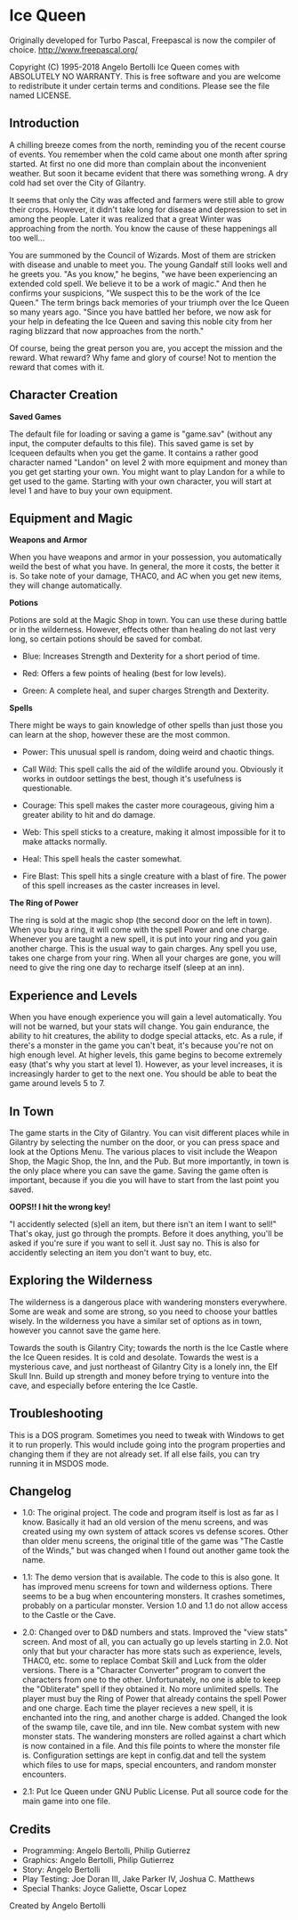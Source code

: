 Ice Queen
=========

Originally developed for Turbo Pascal, Freepascal is now the compiler of choice.
http://www.freepascal.org/

Copyright (C) 1995-2018 Angelo Bertolli
Ice Queen comes with ABSOLUTELY NO WARRANTY.
This is free software and you are welcome to redistribute it under certain
terms and conditions.  Please see the file named LICENSE.

Introduction
------------

A chilling breeze comes from the north, reminding you of the recent course of events. You remember when the cold came about one month after spring started. At first no one did more than complain about the inconvenient weather. But soon it became evident that there was something wrong. A dry cold had set over the City of Gilantry. 

It seems that only the City was affected and farmers were still able to grow their crops. However, it didn't take long for disease and depression to set in among the people. Later it was realized that a great Winter was approaching from the north. You know the cause of these happenings all too well... 

You are summoned by the Council of Wizards. Most of them are stricken with disease and unable to meet you. The young Gandalf still looks well and he greets you. "As you know," he begins, "we have been experiencing an extended cold spell. We believe it to be a work of magic." And then he confirms your suspicions, "We suspect this to be the work of the Ice Queen." The term brings back memories of your triumph over the Ice Queen so many years ago. "Since you have battled her before, we now ask for your help in defeating the Ice Queen and saving this noble city from her raging blizzard that now approaches from the north." 

Of course, being the great person you are, you accept the mission and the reward. What reward? Why fame and glory of course! Not to mention the reward that comes with it.

	
Character Creation
------------------

**Saved Games**

The default file for loading or saving a game is "game.sav" (without any input, the computer defaults to this file). This saved game is set by Icequeen defaults when you get the game. It contains a rather good character named "Landon" on level 2 with more equipment and money than you get get starting your own. You might want to play Landon for a while to get used to the game. Starting with your own character, you will start at level 1 and have to buy your own equipment.

Equipment and Magic
-------------------

**Weapons and Armor**

When you have weapons and armor in your possession, you automatically weild the best of what you have. In general, the more it costs, the better it is. So take note of your damage, THAC0, and AC when you get new items, they will change automatically. 

**Potions**

Potions are sold at the Magic Shop in town. You can use these during battle or in the wilderness. However, effects other than healing do not last very long, so certain potions should be saved for combat.

- Blue: Increases Strength and Dexterity for a short period of time.

- Red: Offers a few points of healing (best for low levels).

- Green: A complete heal, and super charges Strength and Dexterity. 

**Spells**

There might be ways to gain knowledge of other spells than just those you can learn at the shop, however these are the most common.

- Power: This unusual spell is random, doing weird and chaotic things.

- Call Wild: This spell calls the aid of the wildlife around you. Obviously it works in outdoor settings the best, though it's usefulness is questionable.

- Courage: This spell makes the caster more courageous, giving him a greater ability to hit and do damage.

- Web: This spell sticks to a creature, making it almost impossible for it to make attacks normally.

- Heal: This spell heals the caster somewhat.

- Fire Blast: This spell hits a single creature with a blast of fire. The power of this spell increases as the caster increases in level. 

**The Ring of Power**

The ring is sold at the magic shop (the second door on the left in town). When you buy a ring, it will come with the spell Power and one charge. Whenever you are taught a new spell, it is put into your ring and you gain another charge. This is the usual way to gain charges. Any spell you use, takes one charge from your ring. When all your charges are gone, you will need to give the ring one day to recharge itself (sleep at an inn).

Experience and Levels
---------------------

When you have enough experience you will gain a level automatically. You will not be warned, but your stats will change. You gain endurance, the ability to hit creatures, the ability to dodge special attacks, etc. As a rule, if there's a monster in the game you can't beat, it's because you're not on high enough level. At higher levels, this game begins to become extremely easy (that's why you start at level 1). However, as your level increases, it is increasingly harder to get to the next one. You should be able to beat the game around levels 5 to 7.

In Town
-------

The game starts in the City of Gilantry. You can visit different places while in Gilantry by selecting the number on the door, or you can press space and look at the Options Menu. The various places to visit include the Weapon Shop, the Magic Shop, the Inn, and the Pub. But more importantly, in town is the only place where you can save the game. Saving the game often is important, because if you die you will have to start from the last point you saved.

**OOPS!! I hit the wrong key!**

"I accidently selected (s)ell an item, but there isn't an item I want to sell!" That's okay, just go through the prompts. Before it does anything, you'll be asked if you're sure if you want to sell it. Just say no. This is also for accidently selecting an item you don't want to buy, etc. 

Exploring the Wilderness
------------------------

The wilderness is a dangerous place with wandering monsters everywhere. Some are weak and some are strong, so you need to choose your battles wisely. In the wilderness you have a similar set of options as in town, however you cannot save the game here.

Towards the south is Gilantry City; towards the north is the Ice Castle where the Ice Queen resides. It is cold and desolate. Towards the west is a mysterious cave, and just northeast of Gilantry City is a lonely inn, the Elf Skull Inn. Build up strength and money before trying to venture into the cave, and especially before entering the Ice Castle.

Troubleshooting
---------------

This is a DOS program. Sometimes you need to tweak with Windows to get it to run properly. This would include going into the program properties and changing them if they are not already set. If all else fails, you can try running it in MSDOS mode. 

Changelog
---------

- 1.0: The original project. The code and program itself is lost as far as I know. Basically it had an old version of the menu screens, and was created using my own system of attack scores vs defense scores. Other than older menu screens, the original title of the game was "The Castle of the Winds," but was changed when I found out another game took the name. 

- 1.1: The demo version that is available. The code to this is also gone. It has improved menu screens for town and wilderness options. There seems to be a bug when encountering monsters. It crashes sometimes, probably on a particular monster. Version 1.0 and 1.1 do not allow access to the Castle or the Cave. 

- 2.0: Changed over to D&D numbers and stats. Improved the "view stats" screen. And most of all, you can actually go up levels starting in 2.0. Not only that but your character has more stats such as experience, levels, THAC0, etc. some to replace Combat Skill and Luck from the older versions. There is a "Character Converter" program to convert the characters from one to the other. Unfortunately, no one is able to keep the "Obliterate" spell if they obtained it. No more unlimited spells. The player must buy the Ring of Power that already contains the spell Power and one charge. Each time the player recieves a new spell, it is enchanted into the ring, and another charge is added. Changed the look of the swamp tile, cave tile, and inn tile. New combat system with new monster stats. The wandering monsters are rolled against a chart which is now contained in a file. And this file points to where the monster file is. Configuration settings are kept in config.dat and tell the system which files to use for maps, special encounters, and random monster encounters.

- 2.1: Put Ice Queen under GNU Public License.  Put all source code for the main game into one file.

Credits
-------

* Programming: Angelo Bertolli, Philip Gutierrez
* Graphics: Angelo Bertolli, Philip Gutierrez
* Story: Angelo Bertolli
* Play Testing: Joe Doran III, Jake Parker IV, Joshua C. Matthews
* Special Thanks: Joyce Galiette, Oscar Lopez

Created by Angelo Bertolli

